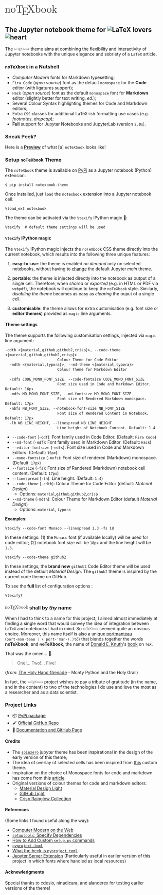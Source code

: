 # <img src="https://github.com/leriomaggio/notexbook-jupyter-theme/raw/master/docs/logo/notexbook.png" width="34%" />

## The Jupyter notebook theme for ![LaTeX](https://render.githubusercontent.com/render/math?math=\LaTeX) lovers ![heart](https://render.githubusercontent.com/render/math?math=\heartsuit)

The <img src="https://github.com/leriomaggio/notexbook-jupyter-theme/raw/master/docs/logo/notexbook.png" width="10%" /> theme aims at combining the flexibility and interactivity of Jupyter notebooks with the unique elegance and sobriety of a `LaTeX` article.  

### `noTeXbook` in a Nutshell

- *Computer Modern* fonts for Markdown typesetting;
- `Fira Code` (_open source_) font as the default `monospace` for the **Code** editor (with ligatures support);
- `Hack` (_open source_) font as the default `monospace` font for **Markdown** editor (slightly better for text writing, _ed._);
- Several Colour Syntax highlighting themes for Code and Markdown editors;
- Extra `CSS` classes for additional LaTeX-ish formatting use cases (e.g. _footnotes_, _dropcap_);
- **Full** support for Jupyter Notebooks and JupyterLab (version `2.0x`).

### Sneak Peek?

Here is a [**Preview**](https://leriomaggio.github.io/notexbook-jupyter-theme/) of what [a]   `noTeXbook` looks like!

### Setup `noTeXbook` Theme

The  `noTeXbook` theme is available on [PyPi](https://pypi.org/project/notexbook-theme/) as a Jupyter notebook (Python) extension:

```shell
$ pip install notexbook-theme
```

Once installed, just `load` the `notexbook` extension into a Jupyter notebook cell:

```
%load_ext notexbook
```

The theme can be activated via the `%texify` IPython magic 🔮:

```
%texify  # default theme settings will be used
```

#### `%texify` IPython magic

The  `%texify` IPython magic injects the `noTeXbook` CSS theme directly into the current  notebook, which results into the following three unique features: 

1.  **easy-to-use**: the theme is enabled  _on demand_ only on selected notebooks, without having to [change](https://jupyter-notebook.readthedocs.io/en/stable/security.html?highlight=custom.css#javascript-and-css-in-markdown-cells) the default Jupyter _main_ theme.

2.  **portable**: the theme is injected directly into the notebook as output of a single cell. Therefore, when *shared* or *exported* (e.g. in HTML or PDF via `webpdf`), the notebook will continue to keep the `noTeXbook` style. Similarly, *disabling the theme* becomes as easy as *clearing* the ouput of a single cell.

3.  **customisable**: the theme allows for extra customisation (e.g. font size or **editor themes**) provided as `magic` line arguments.

#### Theme settings

The theme supports the following customisation settings, injected via `magic` line argument:

```
-cdth <{material,github,github2,crisp}>, --code-theme <{material,github,github2,crisp}>
                        Colour Theme for Code Editor
  -mdth <{material,typora}>, --md-theme <{material,typora}>
                        Colour Theme for Markdown Editor
  
  -cdfs CODE_MONO_FONT_SIZE, --code-fontsize CODE_MONO_FONT_SIZE
                        Font size used in Code and Markdown Editor. Default: 16px
  -mdfs MD_MONO_FONT_SIZE, --md-fontsize MD_MONO_FONT_SIZE
                        Font size of Rendered Markdown monospace. Default: 17px
  -nbfs NB_FONT_SIZE, --notebook-font-size NB_FONT_SIZE
                        Font size of Rendered Content in Notebook. Default: 17px
  -lh NB_LINE_HEIGHT, --linespread NB_LINE_HEIGHT
                        Line height of Notebook Content. Default: 1.4

```

- `--code-font` (`-cdf`):  Font family used in Code Editor. (Default: `Fira Code`)
- `--md-font` (`-mdf`): Font family used in Markdown Editor. (Default: `Hack`)
- `--editor-fontsize` (`-edfs`): Font size used in Code and Markdown Editors. (Default: `16px`)
- `--mono-fontsize` (`-mofs`): Font size of rendered (Markdown) monospace. (Default: `17px`)
- `--fontsize` (`-fs`): Font size of Rendered (Markdown) notebook cell content. (Default: `17px`)
- `--linespread` (`-lh`): Line height. (Default: `1.4`)
- `--code-theme` (`-cdth`):  Colour Theme for Code Editor (default: _Material Design_)
	- Options: `material`,`github`,`github2`,`crisp`	
- `--md-theme` (`-mdth`): Colour Theme for Markdown Editor (default _Material Design_)
	- Options: `material`, `typora`

**Examples**: 

```
%texify --code-font Monaco --linespread 1.3 -fs 18
```

In these settings: (1) the `Monaco` font (if available locally) will be used for code editor; (2) notebook font size will be `18px` and the line height will be `1.3`.

```
%texify --code-theme github2
```
In these settings, the **brand new** `github2` Code Editor theme will be used instead of the default  _Material Design_. The `github2` theme is inspired by the current code theme on GitHub.

To see the **full** list of configuration options :

```
%texify?
```

### <img src="https://github.com/leriomaggio/notexbook-jupyter-theme/raw/master/docs/logo/notexbook.png" width="15%" /> shall by *thy* name

When I had to think to a name for this project, I aimed almost immediately at finding a single word that would convey the idea of integration between `LaTeX` and notebooks I had in mind. So <img src="https://github.com/leriomaggio/notexbook-jupyter-theme/raw/master/docs/logo/notexbook.png" width="10%" /> seemed quite an obvious choice. Moreover, this name itself is also a unique [portmanteau](https://www.merriam-webster.com/dictionary/portmanteau) (`port·man·teau | \ pȯrt-ˈman-(ˌ)tō`) that blends together the words **noTe**<del>X</del>**book**, and <del>no</del>**TeXbook**, the name of [Donald E. Knuth](https://en.wikipedia.org/wiki/Donald_Knuth)'s [book](http://www.ctex.org/documents/shredder/src/texbook.pdf) on `TeX`.

That was the omen... 🤩.

> One!... Two!... Five! 

(_from_:  [The Holy Hand Grenade](https://www.youtube.com/watch?v=xOrgLj9lOwk) - Monty Python and the Holy Grail)

In fact, the <img src="https://github.com/leriomaggio/notexbook-jupyter-theme/raw/master/docs/logo/notexbook.png" width="10%" /> project wishes to pay a tribute of gratitude (in the name, and in the content) to two of the technologies I do use and love the most as a researcher and as a data scientist.

### Project Links

-   📦  [PyPi package](https://pypi.org/project/notexbook-theme/)
- 🖌 [Official GitHub Repo](https://github.com/leriomaggio/notexbook-jupyter-theme/)
- 🚀 [Documentation and GitHub Page](https://leriomaggio.github.io/notexbook-jupyter-theme/)

#### Credits

* The [`spinzero`](https://github.com/neilpanchal/spinzero-jupyter-theme) jupyter theme has been inspirational in the design of the early version of this theme;
* The idea of overlay of selected cells has been inspired from [this](https://gist.github.com/formigone/dbabdd4ae38ded54b6f028713ac78c8a) custom theme.
* Inspiration on the choice of Monospace fonts for code and markdown has come from this [article](https://fontsarena.com/blog/best-programming-fonts/) 
* Original versions of colour themes for code and markdown editors:
	- [Material Design Light](https://github.com/JonaDuran/Material-Light-Theme/)
	- [GitHub Light](https://github.com/primer/github-syntax-light)
	- [Crisp Rainglow Collection](https://github.com/rainglow/vscode/)
	
#### References

(Some links I found useful along the way):

- [Computer Modern on the Web](https://www.checkmyworking.com/cm-web-fonts/)
- [`setuptools`: Specify Dependencies](https://python-packaging.readthedocs.io/en/latest/dependencies.html)
- [How to Add Custom `setup.py` commands](https://jichu4n.com/posts/how-to-add-custom-build-steps-and-commands-to-setuppy/)
- [`pyproject.toml`](https://martin-thoma.com/pyproject-toml/)
- [What the heck is `pyproject.toml`](https://snarky.ca/what-the-heck-is-pyproject-toml/)
- [Jupyter Server Extension](https://jupyter-notebook.readthedocs.io/en/stable/examples/Notebook/Distributing%20Jupyter%20Extensions%20as%20Python%20Packages.html) (Particularly useful in earlier version of this project in which fonts where handled as local resources)

#### Acknowledgments

Special thanks to [cdesio](https://github.com/cdesio), [ninadicara](https://github.com/ninadicara), and [alanderex](https://github.com/alanderex) for testing earlier versions of the theme!














